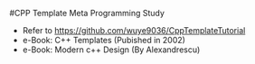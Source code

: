 #CPP Template Meta Programming Study
- Refer to https://github.com/wuye9036/CppTemplateTutorial
- e-Book: C++ Templates (Pubished in 2002)
- e-Book: Modern c++ Design (By Alexandrescu)
